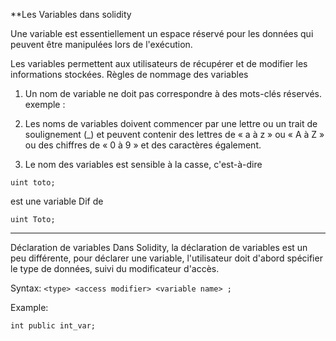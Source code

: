 **Les Variables dans solidity 

Une variable est essentiellement un espace réservé pour les données qui peuvent être manipulées lors de l'exécution.

 Les variables permettent aux utilisateurs de récupérer et de modifier les informations stockées. Règles de nommage des variables 

1. Un nom de variable ne doit pas correspondre à des mots-clés réservés. exemple : 

2. Les noms de variables doivent commencer par une lettre ou un trait de soulignement (_) et peuvent contenir des lettres de « a à z » ou « A à Z » ou des chiffres de « 0 à 9 » et des caractères également.

3. Le nom des variables est sensible à la casse, c'est-à-dire

```uint toto;``` 

est une variable Dif de 

```uint Toto;```

-------

Déclaration de variables Dans Solidity, la déclaration de variables est un peu différente, pour déclarer une variable, l'utilisateur doit d'abord spécifier le type de données, suivi du modificateur d'accès.


Syntax:
```<type> <access modifier> <variable name> ;```

Example:

```int public int_var;```